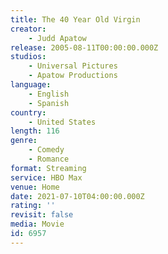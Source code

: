 ```yaml
---
title: The 40 Year Old Virgin
creator:
    - Judd Apatow
release: 2005-08-11T00:00:00.000Z
studios:
    - Universal Pictures
    - Apatow Productions
language:
    - English
    - Spanish
country:
    - United States
length: 116
genre:
    - Comedy
    - Romance
format: Streaming
service: HBO Max
venue: Home
date: 2021-07-10T04:00:00.000Z
rating: ''
revisit: false
media: Movie
id: 6957
---
```



